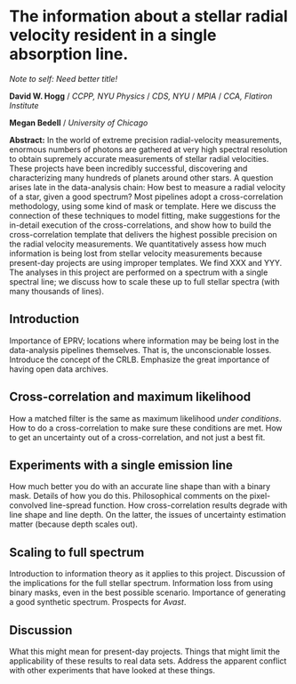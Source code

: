# The information about a stellar radial velocity resident in a single absorption line.

*Note to self: Need better title!*

**David W. Hogg** / *CCPP, NYU Physics* / *CDS, NYU* / *MPIA* / *CCA, Flatiron Institute*

**Megan Bedell** / *University of Chicago*

**Abstract:** In the world of extreme precision radial-velocity measurements, enormous numbers of photons are gathered at very high spectral resolution to obtain supremely accurate measurements of stellar radial velocities. These projects have been incredibly successful, discovering and characterizing many hundreds of planets around other stars. A question arises late in the data-analysis chain: How best to measure a radial velocity of a star, given a good spectrum? Most pipelines adopt a cross-correlation methodology, using some kind of mask or template. Here we discuss the connection of these techniques to model fitting, make suggestions for the in-detail execution of the cross-correlations, and show how to build the cross-correlation template that delivers the highest possible precision on the radial velocity measurements. We quantitatively assess how much information is being lost from stellar velocity measurements because present-day projects are using improper templates. We find XXX and YYY. The analyses in this project are performed on a spectrum with a single spectral line; we discuss how to scale these up to full stellar spectra (with many thousands of lines).

## Introduction
Importance of EPRV; locations where information may be being lost in the data-analysis pipelines themselves. That is, the unconscionable losses. Introduce the concept of the CRLB. Emphasize the great importance of having open data archives.

## Cross-correlation and maximum likelihood
How a matched filter is the same as maximum likelihood *under conditions*. How to do a cross-correlation to make sure these conditions are met. How to get an uncertainty out of a cross-correlation, and not just a best fit.

## Experiments with a single emission line
How much better you do with an accurate line shape than with a binary mask. Details of how you do this. Philosophical comments on the pixel-convolved line-spread function. How cross-correlation results degrade with line shape and line depth. On the latter, the issues of uncertainty estimation matter (because depth scales out).

## Scaling to full spectrum
Introduction to information theory as it applies to this project. Discussion of the implications for the full stellar spectrum. Information loss from using binary masks, even in the best possible scenario. Importance of generating a good synthetic spectrum. Prospects for *Avast*.

## Discussion
What this might mean for present-day projects. Things that might limit the applicability of these results to real data sets. Address the apparent conflict with other experiments that have looked at these things.
